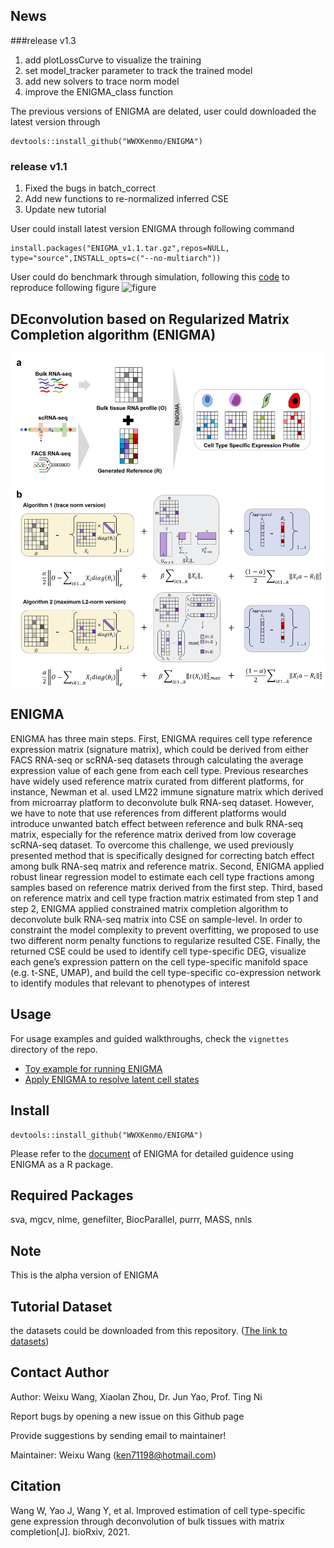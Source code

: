 ## News
###release v1.3
1. add plotLossCurve to visualize the training
2. set model_tracker parameter to track the trained model
3. add new solvers to trace norm model
4. improve the ENIGMA_class function

The previous versions of ENIGMA are delated, user could downloaded the latest version through
```
devtools::install_github("WWXKenmo/ENIGMA")
```


### release v1.1
1. Fixed the bugs in batch_correct
2. Add new functions to re-normalized inferred CSE
3. Update new tutorial

User could install latest version ENIGMA through following command
```
install.packages("ENIGMA_v1.1.tar.gz",repos=NULL, type="source",INSTALL_opts=c("--no-multiarch"))
```
User could do benchmark through simulation, following this [code](https://github.com/WWXkenmo/ENIGMA/blob/main/cell_heterogeneity.R) to reproduce following figure
![figure](https://github.com/WWXkenmo/ENIGMA/blob/master/vignettes/overall.png)

## DEconvolution based on Regularized Matrix Completion algorithm (ENIGMA)
![ENIGMA](https://github.com/WWXkenmo/ENIGMA/blob/master/vignettes/Fig1.png)

## ENIGMA
ENIGMA has three main steps. First, ENIGMA requires cell type reference expression matrix (signature matrix), which could be derived from either FACS RNA-seq or scRNA-seq datasets through calculating the average expression value of each gene from each cell type. Previous researches have widely used reference matrix curated from different platforms, for instance, Newman et al. used LM22 immune signature matrix which
derived from microarray platform to deconvolute bulk RNA-seq dataset. However, we
have to note that use references from different platforms would introduce unwanted batch
effect between reference and bulk RNA-seq matrix, especially for the reference matrix
derived from low coverage scRNA-seq dataset. To overcome this challenge, we used
previously presented method that is specifically designed for correcting batch effect among
bulk RNA-seq matrix and reference matrix. Second, ENIGMA applied robust
linear regression model to estimate each cell type fractions among samples based on
reference matrix derived from the first step. Third, based on reference matrix and cell type
fraction matrix estimated from step 1 and step 2, ENIGMA applied constrained matrix
completion algorithm to deconvolute bulk RNA-seq matrix into CSE on sample-level. In
order to constraint the model complexity to prevent overfitting, we proposed to use two
different norm penalty functions to regularize resulted CSE. Finally, the returned CSE could
be used to identify cell type-specific DEG, visualize each gene’s expression pattern on the
cell type-specific manifold space (e.g. t-SNE, UMAP), and build the cell type-specific
co-expression network to identify modules that relevant to phenotypes of interest

## Usage
For usage examples and guided walkthroughs, check the `vignettes` directory of the repo. 

* [Toy example for running ENIGMA](https://htmlpreview.github.io/?https://github.com/WWXkenmo/ENIGMA/blob/master/vignettes/ENIGMA_toy2.html)
* [Apply ENIGMA to resolve latent cell states](https://htmlpreview.github.io/?https://github.com/WWXkenmo/ENIGMA/blob/master/vignettes/ENIGMA_cell_heterogeneity1.html)
## Install
```
devtools::install_github("WWXKenmo/ENIGMA")
```
Please refer to the [document](https://enigma-docs.readthedocs.io/en/latest/) of ENIGMA for detailed guidence using ENIGMA as a R package. 

## Required Packages
sva, mgcv, nlme, genefilter, BiocParallel, purrr, MASS, nnls

## Note
This is the alpha version of ENIGMA

## Tutorial Dataset
the datasets could be downloaded from this repository. ([The link to datasets](https://github.com/WWXkenmo/ENIGMA/tree/master))

## Contact Author
Author: Weixu Wang, Xiaolan Zhou, Dr. Jun Yao, Prof. Ting Ni

Report bugs by opening a new issue on this Github page

Provide suggestions by sending email to maintainer!

Maintainer: Weixu Wang (ken71198@hotmail.com)

## Citation
Wang W, Yao J, Wang Y, et al. Improved estimation of cell type-specific gene expression through deconvolution of bulk tissues with matrix completion[J]. bioRxiv, 2021.
